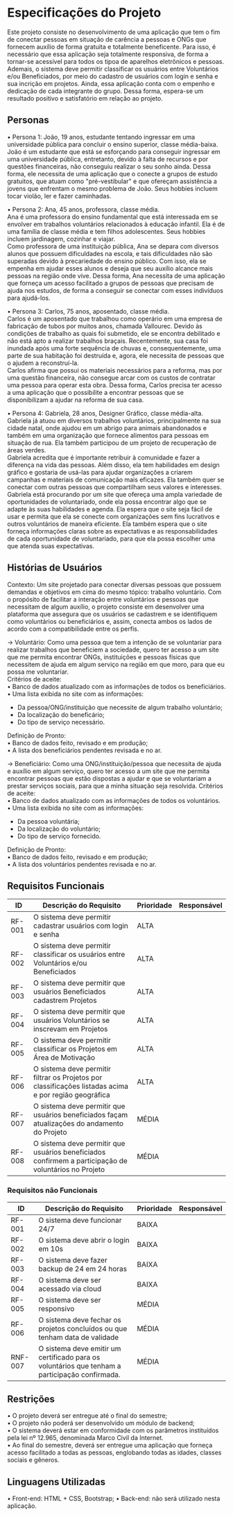 # Especificações do Projeto
Este projeto consiste no desenvolvimento de uma aplicação que tem o fim de conectar pessoas em situação de carência a pessoas e ONGs que fornecem auxílio de forma gratuita e totalmente beneficente. Para isso, é necessário que essa aplicação seja totalmente responsiva, de forma a tornar-se acessível para todos os tipoa de aparelhos eletrônicos e pessoas. Ademais, o sistema deve permitir classificar os usuários entre Voluntários e/ou Beneficiados, por meio do cadastro de usuários com login e senha e sua incrição em projetos. Ainda, essa aplicação conta com o empenho e dedicação de cada integrante do grupo. Dessa forma, espera-se um resultado positivo e satisfatório em relação ao projeto.

## Personas
• Persona 1: João, 19 anos, estudante tentando ingressar em uma universidade pública para concluir o ensino superior, classe média-baixa.<br />
João é um estudante que está se esforçando para conseguir ingressar em uma universidade pública, entretanto, devido à falta de recursos e por questões financeiras, não conseguiu realizar o seu sonho ainda. Dessa forma, ele necessita de uma aplicação que o conecte a grupos de estudo gratuitos, que atuam como "pré-vestibular" e que ofereçam assistência a jovens que enfrentam o mesmo problema de João. Seus hobbies incluem tocar violão, ler e fazer caminhadas.

• Persona 2: Ana, 45 anos, professora, classe média.<br />
Ana é uma professora do ensino fundamental que está interessada em se envolver em trabalhos voluntários relacionados à educação infantil. Ela é de uma família de classe média e tem filhos adolescentes. Seus hobbies incluem jardinagem, cozinhar e viajar. <br />
Como professora de uma instituição pública, Ana se depara com diversos alunos que possuem dificuldades na escola, e tais dificuldades não são superadas devido à precariedade do ensino público. Com isso, ela se empenha em ajudar esses alunos e deseja que seu auxílio alcance mais pessoas na região onde vive. Dessa forma, Ana necessita de uma aplicação que forneça um acesso facilitado a grupos de pessoas que precisam de ajuda nos estudos, de forma a conseguir se conectar com esses indivíduos para ajudá-los.

• Persona 3: Carlos, 75 anos, aposentado, classe média.<br />
Carlos é um aposentado que trabalhou como operário em uma empresa de fabricação de tubos por muitos anos, chamada Vallourec. Devido às condições de trabalho as quais foi submetido, ele se encontra debilitado e não está apto a realizar trabalhos braçais. Recentemente, sua casa foi inundada após uma forte sequência de chuvas e, consequentemente, uma parte de sua habitação foi destruída e, agora, ele necessita de pessoas que o ajudem a reconstruí-la. <br />
Carlos afirma que possui os materiais necessários para a reforma, mas por uma questão financeira, não consegue arcar com os custos de contratar uma pessoa para operar esta obra.  Dessa forma, Carlos precisa ter acesso a uma aplicação que o possibilite a encontrar pessoas que se disponibilizam a ajudar na reforma de sua casa.  

• Persona 4: Gabriela, 28 anos, Designer Gráfico,  classe média-alta.<br />
Gabriela já atuou em diversos trabalhos voluntários, principalmente na sua cidade natal, onde ajudou em um abrigo para animais abandonados e também em uma organização que fornece alimentos para pessoas em situação de rua. Ela também participou de um projeto de recuperação de áreas verdes.<br />
Gabriela acredita que é importante retribuir à comunidade e fazer a diferença na vida das pessoas. Além disso, ela tem habilidades em design gráfico e gostaria de usá-las para ajudar organizações a criarem campanhas e materiais de comunicação mais eficazes. Ela também quer se conectar com outras pessoas que compartilham seus valores e interesses. <br />
Gabriela está procurando por um site que ofereça uma ampla variedade de oportunidades de voluntariado, onde ela possa encontrar algo que se adapte às suas habilidades e agenda. Ela espera que o site seja fácil de usar e permita que ela se conecte com organizações sem fins lucrativos e outros voluntários de maneira eficiente. Ela também espera que o site forneça informações claras sobre as expectativas e as responsabilidades de cada oportunidade de voluntariado, para que ela possa escolher uma que atenda suas expectativas.


## Histórias de Usuários
Contexto: Um site projetado para conectar diversas pessoas que possuem demandas e objetivos em cima do mesmo tópico: trabalho voluntário. Com o propósito de facilitar a interação entre voluntários e pessoas que necessitam de algum auxílio, o projeto consiste em desenvolver uma plataforma que assegura que os usuários se cadastrem e se identifiquem como voluntários ou beneficiários e, assim, conecta ambos os lados de acordo com a compatibilidade entre os perfis.

-> Voluntário: Como uma pessoa que tem a intenção de se voluntariar para realizar trabalhos que beneficiem a sociedade, quero ter acesso a um site que me permita encontrar ONGs, instituições e pessoas físicas que necessitem de ajuda em algum serviço na região em que moro, para que eu possa me voluntariar.  
Critérios de aceite: <br />
 •	Banco de dados atualizado com as informações de todos os beneficiários. <br />
 •	Uma lista exibida no site com as informações: 
-	Da pessoa/ONG/instituição que necessite de algum trabalho voluntário; 
-	Da localização do beneficário; 
-	Do tipo de serviço necessário. 

Definição de Pronto: <br />
	•	Banco de dados feito, revisado e em produção;<br />
 •	A lista dos beneficiários pendentes revisada e no ar. 
 
-> Beneficiário: Como uma ONG/instituição/pessoa que necessita de ajuda e auxílio em algum serviço, quero ter acesso a um site que me permita encontrar pessoas que estão dispostas a ajudar e que se voluntariam a prestar serviços sociais, para que a minha situação seja resolvida. 
Critérios de aceite: <br />
•	Banco de dados atualizado com as informações de todos os voluntários. <br />
•	Uma lista exibida no site com as informações: 
-	Da pessoa voluntária; 
-	Da localização do voluntário; 
-	Do tipo de serviço fornecido. 

Definição de Pronto: <br />
•	Banco de dados feito, revisado e em produção; <br />
•	A lista dos voluntários pendentes revisada e no ar.

## Requisitos Funcionais
|ID    | Descrição do Requisito  | Prioridade | Responsável |
|------|-----------------------------------------|----| ----|
|RF-001| O sistema deve permitir cadastrar usuários com login e senha|  ALTA | 
|RF-002| O sistema deve permitir classificar os usuários entre Voluntários e/ou Beneficiados | ALTA |
|RF-003| O sistema deve permitir que usuários Beneficiados cadastrem Projetos | ALTA |
|RF-004| O sistema deve permitir que usuários Voluntários se inscrevam em Projetos |  ALTA |
|RF-005| O sistema deve permitir classificar os Projetos em Área de Motivação | ALTA |
|RF-006| O sistema deve permitir filtrar os Projetos por classificações listadas acima e por região geográfica | ALTA |
|RF-007| O sistema deve permitir que usuários beneficiados façam atualizações do andamento do Projeto | MÉDIA |
|RF-008| O sistema deve permitir que usuários beneficiados confirmem a participação de voluntários no Projeto | MÉDIA |

### Requisitos não Funcionais
|ID    | Descrição do Requisito  | Prioridade | Responsável |
|------|-----------------------------------------|----| ----|
|RF-001| O sistema deve funcionar 24/7 | BAIXA | 
|RF-002| O sistema deve abrir o login em 10s | BAIXA |
|RF-003| O sistema deve fazer backup de 24 em 24 horas | BAIXA |
|RF-004| O sistema deve ser acessado via cloud | BAIXA |
|RF-005| O sistema deve ser responsivo | MÉDIA |
|RF-006| O sistema deve fechar os projetos concluídos ou que tenham data de validade | MÉDIA |
|RNF-007| O sistema deve emitir um certificado para os voluntários que tenham a participação confirmada. |MÉDIA|

## Restrições
•	O projeto deverá ser entregue até o final do semestre;<br />
•	O projeto não poderá ser desenvolvido um módulo de backend;<br />
• O sistema deverá estar em conformidade com os parâmetros instituídos pela lei nº 12.965, denominada Marco Civil da Internet.<br />
• Ao final do semestre, deverá ser entregue uma aplicação que forneça acesso facilitado a todas as pessoas, englobando todas as idades, classes sociais e gêneros.

## Linguagens Utilizadas
• Front-end: HTML + CSS, Bootstrap;
• Back-end: não será utilizado nesta aplicação. 
